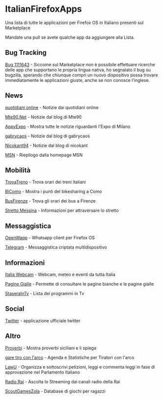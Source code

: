 ItalianFirefoxApps
==================

Una lista di tutte le applicazioni per Firefox OS in Italiano presenti sul Marketplace

Mandate una pull se avete qualche app da aggiungere alla Lista. 

Bug Tracking
--------
[Bug 1111643](https://bugzilla.mozilla.org/show_bug.cgi?id=1111643) - Siccome sul Marketplace non è possibile effettuare ricerche delle app che supportano le propria lingua nativa, ho segnalato il bug su bugzilla, sperando che chiunque compri un nuovo dispositivo possa trovare immediatamente le applicazioni giuste, anche se non conosce l'inglese.


News 
--------------
[quotidiani online](https://marketplace.firefox.com/app/quotidiani-online) - Notizie dai quotidiani online

[Mte90.Net](https://marketplace.firefox.com/app/mte90net) - Notizie dal blog di Mte90

[AppyExpo](https://marketplace.firefox.com/app/appyexpo-1) - Mostra tutte le notizie riguardanti l'Expo di Milano 

[gabrycaos](https://marketplace.firefox.com/app/gabrycaos) - Notizie dal blog di gabrycaos

[Nicokant94](https://marketplace.firefox.com/app/nicokant94) - Notizie dal blog di nicokant

[MSN](https://marketplace.firefox.com/app/msn) - Riepilogo dalla homepage MSN


Mobilità
--------
[TrovaTreno](https://marketplace.firefox.com/app/trovatreno) - Trova orari dei treni italiani

[BiComo](https://marketplace.firefox.com/app/bicomo) - Mostra i punti del bikesharing a Como

[BusFirenze](https://marketplace.firefox.com/app/busfirenze) - Trova gli orari dei bus a Firenze

[Stretto Messina](https://marketplace.firefox.com/app/stretto-messina) - Informazioni per attraversare lo stretto


Messaggistica
-------------
[OpenWapp](https://marketplace.firefox.com/app/openwapp) - Whatsapp client per Firefox OS

[Telegram](https://marketplace.firefox.com/app/telegram) - Messaggistica criptata multidispositivo


Informazioni
------------
[Italia Webcam](https://marketplace.firefox.com/app/italia-webcam) - Webcam, meteo e eventi da tutta Italia

[Pagine Gialle](https://marketplace.firefox.com/app/paginebianche) - Permette di consultare le pagine bianche e le pagine gialle

[StaseraInTv](https://marketplace.firefox.com/app/stasera-in-tv-guida-tv) - Lista dei programmi in Tv


Social
------
[Twitter](https://marketplace.firefox.com/app/twitter) - applicazione ufficiale twitter

Altro
-----
[Proverbi](https://marketplace.firefox.com/app/proverbi-1) - Mostra proverbi siciliani e li spiega

[gare tiro con l'arco](https://marketplace.firefox.com/app/gare-tiro-con-larco) - Agenda e Statistiche per Tiratori con l'arco 

[LawU](https://marketplace.firefox.com/app/lawu-alpha) - Organizza e sottoscrivi petizioni, leggi e commenta leggi in fase di approvazione nel Parlamento Italiano

[Radio Rai](https://marketplace.firefox.com/app/radio-rai) - Ascolta lo Streaming dai canali radio della Rai

[ScoutGamesZola](https://marketplace.firefox.com/app/scoutgameszola) - Database di giochi per ragazzi 

